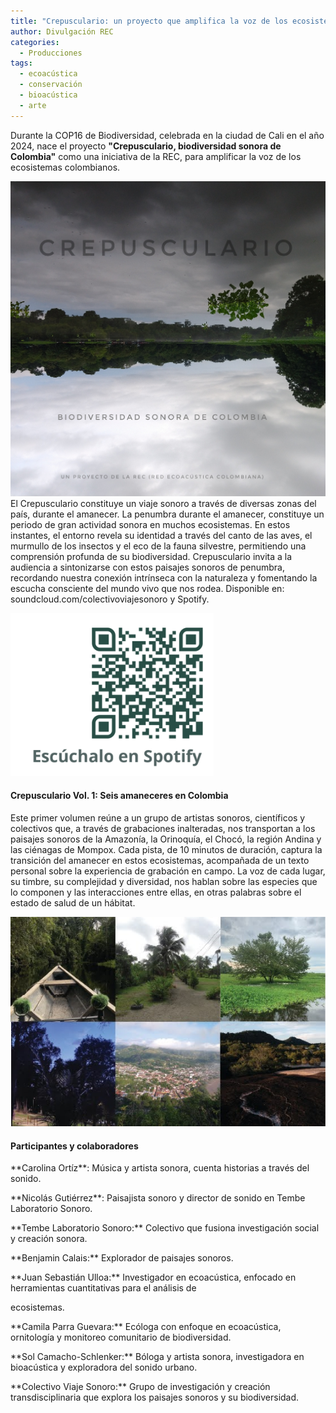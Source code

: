 ```yaml
---
title: "Crepusculario: un proyecto que amplifica la voz de los ecosistemas colombianos a través de la escucha de los paisajes sonoros"
author: Divulgación REC
categories:
  - Producciones
tags:
  - ecoacústica
  - conservación
  - bioacústica
  - arte
---
```


Durante la COP16 de Biodiversidad, celebrada en la ciudad de Cali en el año 2024, nace el proyecto **"Crepusculario, biodiversidad sonora de Colombia"** como una iniciativa de la REC, para amplificar la voz de los ecosistemas colombianos. 

![Portada Crepusculario](/assets/images/portada_crepusculario.jpeg)
El Crepusculario constituye un viaje sonoro a través de diversas zonas del país, durante el amanecer. La penumbra durante el amanecer, constituye un periodo de gran actividad sonora en muchos ecosistemas. En estos instantes, el entorno revela su identidad a través del canto de las aves, el murmullo de los insectos y el eco de la fauna silvestre, permitiendo una comprensión profunda de su biodiversidad. Crepusculario invita a la audiencia a sintonizarse con estos paisajes sonoros de penumbra, recordando nuestra conexión intrínseca con la naturaleza y fomentando la escucha consciente del mundo vivo que nos rodea. Disponible en: soundcloud.com/colectivoviajesonoro y Spotify.

![Crepusculario Spotify](/assets/images/qr_crepusculario.jpg)


#### **Crepusculario Vol. 1: Seis amaneceres en Colombia**
Este primer volumen reúne a un grupo de artistas sonoros, científicos y colectivos que, a través de grabaciones inalteradas, nos transportan a los paisajes sonoros de la Amazonía, la Orinoquía, el Chocó, la región Andina y las ciénagas de Mompox. Cada pista, de 10 minutos de duración, captura la transición del amanecer en estos ecosistemas, acompañada de un texto personal sobre la experiencia de grabación en campo. La voz de cada lugar, su timbre, su complejidad y diversidad, nos hablan sobre las especies que lo componen y las interacciones entre ellas, en otras palabras sobre el estado de salud de un hábitat.

![Portada Crepusculario](/assets/images/paisajes_amaneceres_crepusculario.jpg)

#### **Participantes y colaboradores**
<p>**Carolina Ortíz**: Música y artista sonora, cuenta historias a través del sonido.</p>
<p>**Nicolás Gutiérrez**: Paisajista sonoro y director de sonido en Tembe Laboratorio Sonoro.</p>
<p>**Tembe Laboratorio Sonoro:** Colectivo que fusiona investigación social y creación sonora.</p>
<p>**Benjamin Calais:** Explorador de paisajes sonoros.</p>
<p>**Juan Sebastián Ulloa:** Investigador en ecoacústica, enfocado en herramientas cuantitativas para el análisis de <p>ecosistemas.</p>
<p>**Camila Parra Guevara:** Ecóloga con enfoque en ecoacústica, ornitología y monitoreo comunitario de biodiversidad.</p>
<p>**Sol Camacho-Schlenker:** Bóloga y artista sonora, investigadora en bioacústica y exploradora del sonido urbano.</p>
<p>**Colectivo Viaje Sonoro:** Grupo de investigación y creación transdisciplinaria que explora los paisajes sonoros y su biodiversidad.</p>
